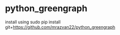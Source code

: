 python_greengraph
=================

install using sudo pip install git+https://github.com/mrazvan22/python_greengraph
